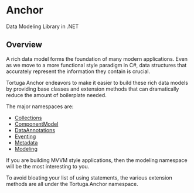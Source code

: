 # Anchor
Data Modeling Library in .NET

## Overview

A rich data model forms the foundation of many modern applications. Even as we move to a more functional style paradigm in C#, data structures that accurately represent the information they contain is crucial. 

Tortuga Anchor endeavors to make it easier to build these rich data models by providing base classes and extension methods that can dramatically reduce the amount of boilerplate needed.

The major namespaces are:

* [Collections](Collections.htm)
* [ComponentModel](ComponentModel.htm)
* [DataAnnotations](DataAnnotations.htm)
* [Eventing](Eventing.htm)
* [Metadata](Metadata.htm)
* [Modeling](Modeling.htm)

If you are building MVVM style applications, then the modeling namespace will be the most interesting to you. 

To avoid bloating your list of using statements, the various extension methods are all under the Tortuga.Anchor namespace.
